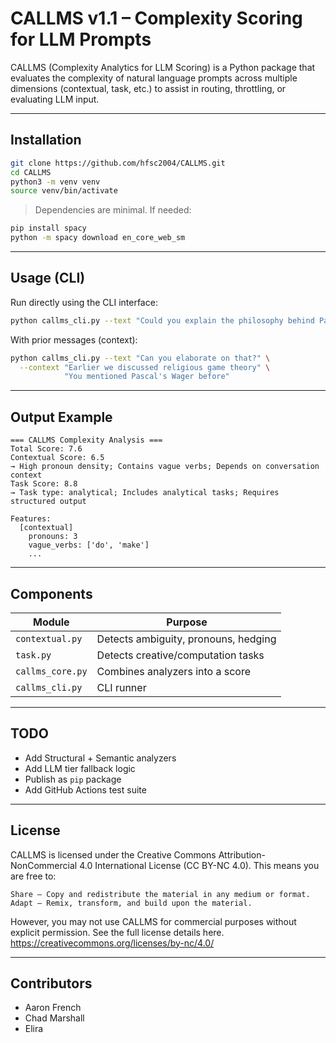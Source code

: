 
# CALLMS v1.1 – Complexity Scoring for LLM Prompts

CALLMS (Complexity Analytics for LLM Scoring) is a Python package that evaluates the complexity of natural language prompts across multiple dimensions (contextual, task, etc.) to assist in routing, throttling, or evaluating LLM input.

---

## Installation

```bash
git clone https://github.com/hfsc2004/CALLMS.git
cd CALLMS
python3 -m venv venv
source venv/bin/activate
```

>  Dependencies are minimal. If needed:
```bash
pip install spacy
python -m spacy download en_core_web_sm
```

---

## Usage (CLI)

Run directly using the CLI interface:

```bash
python callms_cli.py --text "Could you explain the philosophy behind Pascal’s Wager?"
```

With prior messages (context):

```bash
python callms_cli.py --text "Can you elaborate on that?" \
  --context "Earlier we discussed religious game theory" \
            "You mentioned Pascal's Wager before"
```

---

## Output Example

```
=== CALLMS Complexity Analysis ===
Total Score: 7.6
Contextual Score: 6.5
→ High pronoun density; Contains vague verbs; Depends on conversation context
Task Score: 8.8
→ Task type: analytical; Includes analytical tasks; Requires structured output

Features:
  [contextual]
    pronouns: 3
    vague_verbs: ['do', 'make']
    ...
```

---

## Components

| Module               | Purpose                              |
|----------------------|--------------------------------------|
| `contextual.py`      | Detects ambiguity, pronouns, hedging |
| `task.py`            | Detects creative/computation tasks   |
| `callms_core.py`     | Combines analyzers into a score      |
| `callms_cli.py`      | CLI runner                           |

---

## TODO

- Add Structural + Semantic analyzers
- Add LLM tier fallback logic
- Publish as `pip` package
- Add GitHub Actions test suite

---

## License

CALLMS is licensed under the Creative Commons Attribution-NonCommercial 4.0 International License (CC BY-NC 4.0). This means you are free to:

    Share – Copy and redistribute the material in any medium or format.
    Adapt – Remix, transform, and build upon the material.

However, you may not use CALLMS for commercial purposes without explicit permission. See the full license details here.
https://creativecommons.org/licenses/by-nc/4.0/

---

## Contributors

- Aaron French
- Chad Marshall
- Elira
